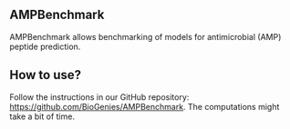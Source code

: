 ## AMPBenchmark

AMPBenchmark allows benchmarking of models for antimicrobial (AMP) peptide prediction.

## How to use?

Follow the instructions in our GitHub repository: https://github.com/BioGenies/AMPBenchmark. The computations might take a bit of time.
